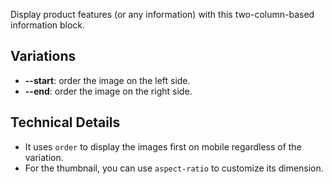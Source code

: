 <p class="lead">Display product features (or any information) with this two-column-based information block.</p>

## Variations

- **--start**: order the image on the left side.
- **--end**: order the image on the right side.

## Technical Details

- It uses `order` to display the images first on mobile regardless of the variation.
- For the thumbnail, you can use `aspect-ratio` to customize its dimension.
